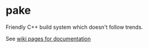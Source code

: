 pake
====

Friendly C++ build system which doesn't follow trends.

See [wiki pages for documentation](https://github.com/podusowski/pake/wiki)

